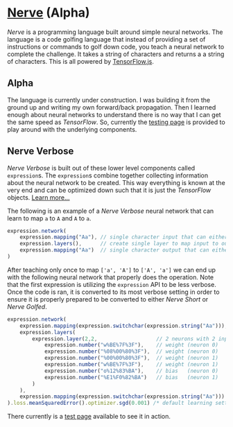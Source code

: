 # [Nerve](https://tkellehe.github.io/nerve) (Alpha)

_Nerve_ is a programming language built around simple neural networks.
The language is a code golfing language that instead of providing a set
of instructions or commands to golf down code, you teach a neural network
to complete the challenge. It takes a string of characters and returns a 
a string of characters. This is all powered by [TensorFlow.js](https://www.tensorflow.org/js/).

## Alpha

The language is currently under construction. I was building it from the ground
up and writing my own forward/back propagation. Then I learned enough about neural networks
to understand there is no way that I can get the same speed as _TensorFlow_.
So, currently the [testing page](https://tkellehe.github.io/nerve/test/) is provided to play around with
the underlying components.

## Nerve Verbose

_Nerve Verbose_ is built out of these lower level components called `expression`s.
The `expression`s combine together collecting information about the neural network
to be created. This way everything is known at the very end and can be optimized down
such that it is just the _TensorFlow_ objects. [Learn more...](https://github.com/tkellehe/nerve/wiki)

The following is an example of a _Nerve Verbose_ neural network that can learn to map `a` to `A` and `A` to `a`.

```javascript
expression.network(
    expression.mapping("Aa"), // single character input that can either be 'a' or 'A'
    expression.layers(),      // create single layer to map input to output
    expression.mapping("Aa")  // single character output that can either be 'a' or 'A'
)
```

After teaching only once to map `['a', 'A']` to `['A', 'a']` we can end up with the following
neural network that properly does the operation. Note that the first expression is utilizing the 
`expression` API to be less verbose. Once the code is ran, it is converted to its most verbose
setting in order to ensure it is properly prepared to be converted to either _Nerve Short_ or
_Nerve Golfed_.

```javascript
expression.network(
    expression.mapping(expression.switchchar(expression.string("Aa"))),
    expression.layers(
        expression.layer(2,2,                   // 2 neurons with 2 inputs
            expression.number("w%BE%7F%3F"),    // weight (neuron 0)
            expression.number("%08%00%80%3F"),  // weight (neuron 0)
            expression.number("%00%00%80%3F"),  // weight (neuron 1)
            expression.number("w%BE%7F%3F"),    // weight (neuron 1)
            expression.number("o%12%83%BA"),    // bias   (neuron 0)
            expression.number("%E1%F0%82%BA")   // bias   (neuron 1)
        )
    ),
    expression.mapping(expression.switchchar(expression.string("Aa")))
).loss.meanSquaredError().optimizer.sgd(0.001) /* default learning settings */
```

There currently is a [test page](https://tkellehe.github.io/nerve/test/test_aA.html) available to see it in action.
